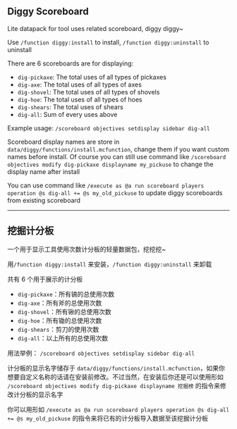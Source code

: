 Diggy Scoreboard
-------------------

Lite datapack for tool uses related scoreboard, diggy diggy~

Use `/function diggy:install` to install, `/function diggy:uninstall` to uninstall

There are 6 scoreboards are for displaying:

- `dig-pickaxe`: The total uses of all types of pickaxes
- `dig-axe`: The total uses of all types of axes
- `dig-shovel`: The total uses of all types of shovels
- `dig-hoe`: The total uses of all types of hoes
- `dig-shears`: The total uses of shears
- `dig-all`: Sum of every uses above

Example usage: `/scoreboard objectives setdisplay sidebar dig-all`

Scoreboard display names are store in `data/diggy/functions/install.mcfunction`, change them if you want custom names before install. Of course you can still use command like `/scoreboard objectives modify dig-pickaxe displayname my_pickuse` to change the display name after install

You can use command like `/execute as @a run scoreboard players operation @s dig-all += @s my_old_pickuse` to update diggy scoreboards from existing scoreboard

-------------------

挖掘计分板
-------------------

一个用于显示工具使用次数计分板的轻量数据包，挖挖挖~

用`/function diggy:install` 来安装，`/function diggy:uninstall` 来卸载

共有 6 个用于展示的计分板

- `dig-pickaxe`：所有镐的总使用次数
- `dig-axe`：所有斧的总使用次数
- `dig-shovel`：所有锹的总使用次数
- `dig-hoe`：所有锄的总使用次数
- `dig-shears`：剪刀的使用次数
- `dig-all`：以上所有的总使用次数

用法举例： `/scoreboard objectives setdisplay sidebar dig-all`

计分板的显示名字储存于 `data/diggy/functions/install.mcfunction`，如果你想要自定义名称的话请在安装前修改。不过当然，在安装后你还是可以使用形如 `/scoreboard objectives modify dig-pickaxe displayname 挖掘榜` 的指令来修改计分板的显示名字

你可以用形如 `/execute as @a run scoreboard players operation @s dig-all += @s my_old_pickuse` 的指令来将已有的计分板导入数据至该挖掘计分板
